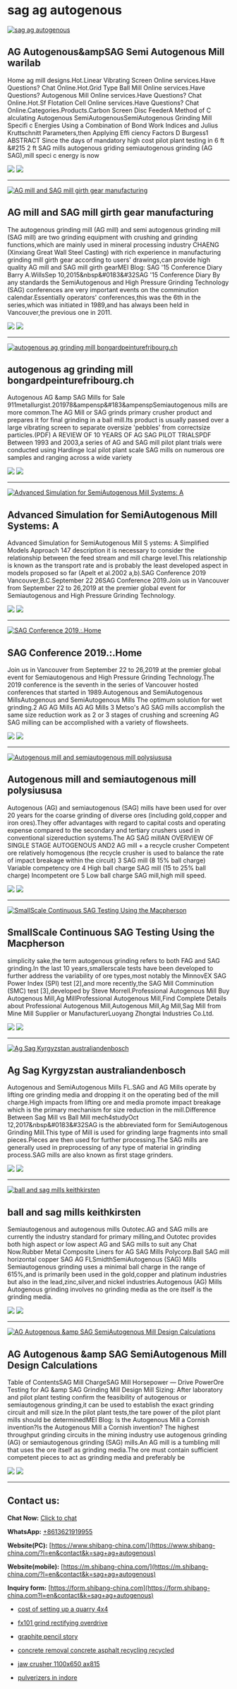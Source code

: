 # sag ag autogenous

<a href="https://swt.shibang-china.com/?l=en&img&k=sag+ag+autogenous" target="_blank">![sag ag autogenous](http://static.shibang-china.com/all-800x300/1361.jpg)</a>

## AG Autogenous&ampSAG Semi Autogenous Mill warilab
Home ag mill designs.Hot.Linear Vibrating Screen Online services.Have Questions? Chat Online.Hot.Grid Type Ball Mill Online services.Have Questions? Autogenous Mill Online services.Have Questions? Chat Online.Hot.Sf Flotation Cell Online services.Have Questions? Chat Online.Categories.Products.Carbon Screen Disc FeederA Method of C alculating Autogenous SemiAutogenousSemiAutogenous Grinding Mill Specifi c Energies Using a Combination of Bond Work Indices and Julius Kruttschnitt Parameters,then Applying Effi ciency Factors D Burgess1 ABSTRACT Since the days of mandatory high cost pilot plant testing in 6 ft &#215 2 ft SAG mills autogenous griding semiautogenous grinding (AG SAG),mill speci c energy is now


<a href="https://whatsapp.shibangsoft.com/WhatsApp.php" target="_blank" title="WhatsApp">![](http://static.shibang-china.com/icon/whatsapp.png)</a> <a href="https://swt.shibang-china.com/?l=en&icon&k=sag+ag+autogenous" target="_blank">![](http://static.shibang-china.com/icon/chat-en.png)</a>

---

<a href="https://swt.shibang-china.com/?l=en&img&k=sag+ag+autogenous" target="_blank">![AG mill and SAG mill girth gear manufacturing](http://static.shibang-china.com/all-800x300/1354.jpg)</a>

## AG mill and SAG mill girth gear manufacturing
The autogenous grinding mill (AG mill) and semi autogenous grinding mill (SAG mill) are two grinding equipment with crushing and grinding functions,which are mainly used in mineral processing industry CHAENG (Xinxiang Great Wall Steel Casting) with rich experience in manufacturing grinding mill girth gear according to users' drawings,can provide high quality AG mill and SAG mill girth gearMEI Blog: SAG '15 Conference Diary Barry A.WillsSep 10,2015&nbsp&#0183&#32SAG '15 Conference Diary By any standards the SemiAutogenous and High Pressure Grinding Technology (SAG) conferences are very important events on the comminution calendar.Essentially operators' conferences,this was the 6th in the series,which was initiated in 1989,and has always been held in Vancouver,the previous one in 2011.


<a href="https://whatsapp.shibangsoft.com/WhatsApp.php" target="_blank" title="WhatsApp">![](http://static.shibang-china.com/icon/whatsapp.png)</a> <a href="https://swt.shibang-china.com/?l=en&icon&k=sag+ag+autogenous" target="_blank">![](http://static.shibang-china.com/icon/chat-en.png)</a>

---

<a href="https://swt.shibang-china.com/?l=en&img&k=sag+ag+autogenous" target="_blank">![autogenous ag grinding mill bongardpeinturefribourg.ch](http://static.shibang-china.com/all-800x300/921.jpg)</a>

## autogenous ag grinding mill bongardpeinturefribourg.ch
Autogenous AG &amp SAG Mills for Sale 911metallurgist.201978&ampensp&#183&ampenspSemiautogenous mills are more common.The AG Mill or SAG grinds primary crusher product and prepares it for final grinding in a ball mill.Its product is usually passed over a large vibrating screen to separate oversize 'pebbles' from correctsize particles.(PDF) A REVIEW OF 10 YEARS OF AG SAG PILOT TRIALSPDF Between 1993 and 2003,a series of AG and SAG mill pilot plant trials were conducted using Hardinge Ical pilot plant scale SAG mills on numerous ore samples and ranging across a wide variety


<a href="https://whatsapp.shibangsoft.com/WhatsApp.php" target="_blank" title="WhatsApp">![](http://static.shibang-china.com/icon/whatsapp.png)</a> <a href="https://swt.shibang-china.com/?l=en&icon&k=sag+ag+autogenous" target="_blank">![](http://static.shibang-china.com/icon/chat-en.png)</a>

---

<a href="https://swt.shibang-china.com/?l=en&img&k=sag+ag+autogenous" target="_blank">![Advanced Simulation for SemiAutogenous Mill Systems: A](http://static.shibang-china.com/all-800x300/674.jpg)</a>

## Advanced Simulation for SemiAutogenous Mill Systems: A
Advanced Simulation for SemiAutogenous Mill S ystems: A Simplified Models Approach 147 description it is necessary to consider the relationship between the feed stream and mill charge level.This relationship is known as the transport rate and is probably the least developed aspect in models proposed so far (Apelt et al.2002 a,b).SAG Conference 2019 Vancouver,B.C.September 22 26SAG Conference 2019.Join us in Vancouver from September 22 to 26,2019 at the premier global event for Semiautogenous and High Pressure Grinding Technology.


<a href="https://whatsapp.shibangsoft.com/WhatsApp.php" target="_blank" title="WhatsApp">![](http://static.shibang-china.com/icon/whatsapp.png)</a> <a href="https://swt.shibang-china.com/?l=en&icon&k=sag+ag+autogenous" target="_blank">![](http://static.shibang-china.com/icon/chat-en.png)</a>

---

<a href="https://swt.shibang-china.com/?l=en&img&k=sag+ag+autogenous" target="_blank">![SAG Conference 2019.:.Home](http://static.shibang-china.com/all-800x300/824.jpg)</a>

## SAG Conference 2019.:.Home
Join us in Vancouver from September 22 to 26,2019 at the premier global event for Semiautogenous and High Pressure Grinding Technology.The 2019 conference is the seventh in the series of Vancouver hosted conferences that started in 1989.Autogenous and SemiAutogenous MillsAutogenous and SemiAutogenous Mills The optimum solution for wet grinding.2 AG AG Mills AG AG Mills 3 Metso's AG SAG mills accomplish the same size reduction work as 2 or 3 stages of crushing and screening AG SAG milling can be accomplished with a variety of flowsheets.


<a href="https://whatsapp.shibangsoft.com/WhatsApp.php" target="_blank" title="WhatsApp">![](http://static.shibang-china.com/icon/whatsapp.png)</a> <a href="https://swt.shibang-china.com/?l=en&icon&k=sag+ag+autogenous" target="_blank">![](http://static.shibang-china.com/icon/chat-en.png)</a>

---

<a href="https://swt.shibang-china.com/?l=en&img&k=sag+ag+autogenous" target="_blank">![Autogenous mill and semiautogenous mill polysiususa](http://static.shibang-china.com/all-800x300/776.jpg)</a>

## Autogenous mill and semiautogenous mill polysiususa
Autogenous (AG) and semiautogenous (SAG) mills have been used for over 20 years for the coarse grinding of diverse ores (including gold,copper and iron ores).They offer advantages with regard to capital costs and operating expense compared to the secondary and tertiary crushers used in conventional sizereduction systems.The AG SAG millAN OVERVIEW OF SINGLE STAGE AUTOGENOUS AND2 AG mill + a recycle crusher Competent ore relatively homogenous (the recycle crusher is used to balance the rate of impact breakage within the circuit) 3 SAG mill (8 15% ball charge) Variable competency ore 4 High ball charge SAG mill (15 to 25% ball charge) Incompetent ore 5 Low ball charge SAG mill,high mill speed.


<a href="https://whatsapp.shibangsoft.com/WhatsApp.php" target="_blank" title="WhatsApp">![](http://static.shibang-china.com/icon/whatsapp.png)</a> <a href="https://swt.shibang-china.com/?l=en&icon&k=sag+ag+autogenous" target="_blank">![](http://static.shibang-china.com/icon/chat-en.png)</a>

---

<a href="https://swt.shibang-china.com/?l=en&img&k=sag+ag+autogenous" target="_blank">![SmallScale Continuous SAG Testing Using the Macpherson](http://static.shibang-china.com/all-800x300/1419.jpg)</a>

## SmallScale Continuous SAG Testing Using the Macpherson
simplicity sake,the term autogenous grinding refers to both FAG and SAG grinding.In the last 10 years,smallerscale tests have been developed to further address the variability of ore types,most notably the MinnovEX SAG Power Index (SPI) test [2],and more recently,the SAG Mill Comminution (SMC) test [3],developed by Steve Morrell.Professional Autogenous Mill Buy Autogenous Mill,Ag MillProfessional Autogenous Mill,Find Complete Details about Professional Autogenous Mill,Autogenous Mill,Ag Mill,Sag Mill from Mine Mill Supplier or ManufacturerLuoyang Zhongtai Industries Co.Ltd.


<a href="https://whatsapp.shibangsoft.com/WhatsApp.php" target="_blank" title="WhatsApp">![](http://static.shibang-china.com/icon/whatsapp.png)</a> <a href="https://swt.shibang-china.com/?l=en&icon&k=sag+ag+autogenous" target="_blank">![](http://static.shibang-china.com/icon/chat-en.png)</a>

---

<a href="https://swt.shibang-china.com/?l=en&img&k=sag+ag+autogenous" target="_blank">![Ag Sag Kyrgyzstan australiandenbosch](http://static.shibang-china.com/all-800x300/653.jpg)</a>

## Ag Sag Kyrgyzstan australiandenbosch
Autogenous and SemiAutogenous Mills FL.SAG and AG Mills operate by lifting ore grinding media and dropping it on the operating bed of the mill charge.High impacts from lifting ore and media promote impact breakage which is the primary mechanism for size reduction in the mill.Difference Between Sag Mill vs Ball Mill mech4studyOct 12,2017&nbsp&#0183&#32SAG is the abbreviated form for SemiAutogenous Grinding Mill.This type of Mill is used for grinding large fragments into small pieces.Pieces are then used for further processing.The SAG mills are generally used in preprocessing of any type of material in grinding process.SAG mills are also known as first stage grinders.


<a href="https://whatsapp.shibangsoft.com/WhatsApp.php" target="_blank" title="WhatsApp">![](http://static.shibang-china.com/icon/whatsapp.png)</a> <a href="https://swt.shibang-china.com/?l=en&icon&k=sag+ag+autogenous" target="_blank">![](http://static.shibang-china.com/icon/chat-en.png)</a>

---

<a href="https://swt.shibang-china.com/?l=en&img&k=sag+ag+autogenous" target="_blank">![ball and sag mills keithkirsten](http://static.shibang-china.com/all-800x300/27.jpg)</a>

## ball and sag mills keithkirsten
Semiautogenous and autogenous mills Outotec.AG and SAG mills are currently the industry standard for primary milling,and Outotec provides both high aspect or low aspect AG and SAG mills to suit any Chat Now.Rubber Metal Composite Liners for AG SAG Mills Polycorp.Ball SAG mill horizontal copper SAG AG FLSmidthSemiAutogenous (SAG) Mills Semiautogenous grinding uses a minimal ball charge in the range of 615%,and is primarily been used in the gold,copper and platinum industries but also in the lead,zinc,silver,and nickel industries.Autogenous (AG) Mills Autogenous grinding involves no grinding media as the ore itself is the grinding media.


<a href="https://whatsapp.shibangsoft.com/WhatsApp.php" target="_blank" title="WhatsApp">![](http://static.shibang-china.com/icon/whatsapp.png)</a> <a href="https://swt.shibang-china.com/?l=en&icon&k=sag+ag+autogenous" target="_blank">![](http://static.shibang-china.com/icon/chat-en.png)</a>

---

<a href="https://swt.shibang-china.com/?l=en&img&k=sag+ag+autogenous" target="_blank">![AG Autogenous &amp SAG SemiAutogenous Mill Design Calculations](http://static.shibang-china.com/all-800x300/343.jpg)</a>

## AG Autogenous &amp SAG SemiAutogenous Mill Design Calculations
Table of ContentsSAG Mill ChargeSAG Mill Horsepower — Drive PowerOre Testing for AG &amp SAG Grinding Mill Design Mill Sizing: After laboratory and pilot plant testing confirm the feasibility of autogenous or semiautogenous grinding,it can be used to establish the exact grinding circuit and mill size.In the pilot plant tests,the tare power of the pilot plant mills should be determinedMEI Blog: Is the Autogenous Mill a Cornish invention?Is the Autogenous Mill a Cornish invention? The highest throughput grinding circuits in the mining industry use autogenous grinding (AG) or semiautogenous grinding (SAG) mills.An AG mill is a tumbling mill that uses the ore itself as grinding media.The ore must contain sufficient competent pieces to act as grinding media and preferably be


<a href="https://whatsapp.shibangsoft.com/WhatsApp.php" target="_blank" title="WhatsApp">![](http://static.shibang-china.com/icon/whatsapp.png)</a> <a href="https://swt.shibang-china.com/?l=en&icon&k=sag+ag+autogenous" target="_blank">![](http://static.shibang-china.com/icon/chat-en.png)</a>

---
## Contact us:

**Chat Now:** [Click to chat](https://swt.shibang-china.com?l=en&contact&k=sag+ag+autogenous)

**WhatsApp:**  [+8613621919955](https://whatsapp.shibangsoft.com/WhatsApp.php)

**Website(PC):** [https://www.shibang-china.com/](https://www.shibang-china.com/?l=en&contact&k=sag+ag+autogenous)

**Website(mobile):** [https://m.shibang-china.com/](https://m.shibang-china.com/?l=en&contact&k=sag+ag+autogenous)

**Inquiry form:** [https://form.shibang-china.com](https://form.shibang-china.com?l=en&contact&k=sag+ag+autogenous)

* [cost of setting up a quarry 4x4](../112/cost%20of%20setting%20up%20a%20quarry%204x4.md)

* [fx101 grind rectifying overdrive](../113/fx101%20grind%20rectifying%20overdrive.md)

* [graphite pencil story](../117/graphite%20pencil%20story.md)

* [concrete removal concrete asphalt recycling recycled](../115/concrete%20removal%20concrete%20asphalt%20recycling%20recycled.md)

* [jaw crusher 1100x650 ax815](../119/jaw%20crusher%201100x650%20ax815.md)

* [pulverizers in indore](../123/pulverizers%20in%20indore.md)